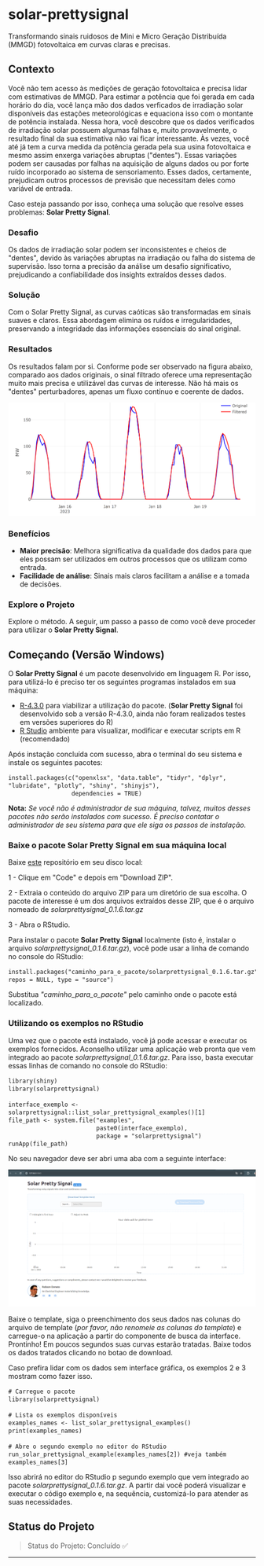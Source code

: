 # solar-prettysignal
Transformando sinais ruidosos de Mini e Micro Geração Distribuída (MMGD) fotovoltaica em curvas claras e precisas.

## Contexto
Você não tem acesso às medições de geração fotovoltaica e precisa lidar com estimativas de MMGD. Para estimar a potência que foi gerada em cada horário do dia, você lança mão dos dados verficados de irradiação solar disponíveis das estações meteorológicas e equaciona isso com o montante de potência instalada. Nessa hora, você descobre que os dados verificados de irradiação solar possuem algumas falhas e, muito provavelmente, o resultado final da sua estimativa não vai ficar interessante. Às vezes, você até já tem a curva medida da potência gerada pela sua usina fotovoltaica e mesmo assim enxerga variações abruptas ("dentes"). Essas variações podem ser causadas por falhas na aquisição de alguns dados ou por forte ruído incorporado ao sistema de sensoriamento. Esses dados, certamente, prejudicam outros processos de previsão que necessitam deles como variável de entrada.

Caso esteja passando por isso, conheça uma solução que resolve esses problemas: **Solar Pretty Signal**.

### Desafio

Os dados de irradiação solar podem ser inconsistentes e cheios de "dentes", devido às variações abruptas na irradiação ou falha do sistema de supervisão. Isso torna a precisão da análise um desafio significativo, prejudicando a confiabilidade dos insights extraídos desses dados.

### Solução

Com o Solar Pretty Signal, as curvas caóticas são transformadas em sinais suaves e claros. Essa abordagem elimina os ruídos e irregularidades, preservando a integridade das informações essenciais do sinal original.

### Resultados

Os resultados falam por si. Conforme pode ser observado na figura abaixo, comparado aos dados originais, o sinal filtrado oferece uma representação muito mais precisa e utilizável das curvas de interesse. Não há mais os "dentes" perturbadores, apenas um fluxo contínuo e coerente de dados.

![Texto alternativo](img/exemplo.png "Texto de título opcional")

### Benefícios

- **Maior precisão**: Melhora significativa da qualidade dos dados para que eles possam ser utilizados em outros processos que os utilizam como entrada.
- **Facilidade de análise**: Sinais mais claros facilitam a análise e a tomada de decisões.

### Explore o Projeto

Explore o método. A seguir, um passo a passo de como você deve proceder para utilizar o **Solar Pretty Signal**.

## Começando (Versão Windows)

O **Solar Pretty Signal** é um pacote desenvolvido em linguagem R. Por isso, para utilizá-lo é preciso ter os seguintes programas instalados em sua máquina: 
* [R-4.3.0](https://cran.r-project.org/bin/windows/base/old/4.3.0/) para viabilizar a utilização do pacote. (**Solar Pretty Signal** foi desenvolvido sob a versão R-4.3.0, ainda não foram realizados testes em versões superiores do R)
* [R Studio](https://posit.co/download/rstudio-desktop/) ambiente para visualizar, modificar e executar scripts em R (recomendado)

Após instação concluída com sucesso, abra o terminal do seu sistema e instale os seguintes pacotes:

```
install.packages(c("openxlsx", "data.table", "tidyr", "dplyr", "lubridate", "plotly", "shiny", "shinyjs"),
                  dependencies = TRUE)
```
**Nota:** *Se você não é administrador de sua máquina, talvez, muitos desses pacotes não serão instalados com sucesso. É preciso contatar o administrador de seu sistema para que ele siga os passos de instalação.*

### Baixe o pacote Solar Pretty Signal em sua máquina local
Baixe [este](https://github.com/robsondonato/solar-prettysignal) repositório em seu disco local:

1 - Clique em "Code" e depois em "Download ZIP".

2 - Extraia o conteúdo do arquivo ZIP para um diretório de sua escolha. O pacote de interesse é um dos arquivos extraídos desse ZIP, que é o arquivo nomeado de *solarprettysignal_0.1.6.tar.gz*

3 - Abra o RStudio.

Para instalar o pacote **Solar Pretty Signal** localmente (isto é, instalar o arquivo *solarprettysignal_0.1.6.tar.gz*), você pode usar a linha de comando no console do RStudio:

```
install.packages("caminho_para_o_pacote/solarprettysignal_0.1.6.tar.gz", repos = NULL, type = "source")
```
Substitua *"caminho_para_o_pacote"* pelo caminho onde o pacote está localizado.

### Utilizando os exemplos no RStudio
Uma vez que o pacote está instalado, você já pode acessar e executar os exemplos fornecidos. Aconselho utilizar uma aplicação web pronta que vem integrado ao pacote *solarprettysignal_0.1.6.tar.gz*. Para isso, basta executar essas linhas de comando no console do RStudio:

```
library(shiny)
library(solarprettysignal)

interface_exemplo <- solarprettysignal::list_solar_prettysignal_examples()[1]
file_path <- system.file("examples", 
                         paste0(interface_exemplo), 
                         package = "solarprettysignal")
runApp(file_path)
```

No seu navegador deve ser abri uma aba com a seguinte interface:

![Texto alternativo](img/app_example.png "")

Baixe o template, siga o preenchimento dos seus dados nas colunas do arquivo de template (*por favor, não renomeie as colunas do template*) e carregue-o na aplicação a partir do componente de busca da interface. Prontinho! Em poucos segundos suas curvas estarão tratadas. Baixe todos os dados tratados clicando no botao de download. 

Caso prefira lidar com os dados sem interface gráfica, os exemplos 2 e 3 mostram como fazer isso.

```
# Carregue o pacote
library(solarprettysignal)

# Lista os exemplos disponíveis
examples_names <- list_solar_prettysignal_examples()
print(examples_names)

# Abre o segundo exemplo no editor do RStudio
run_solar_prettysignal_example(examples_names[2]) #veja também examples_names[3]
```
Isso abrirá no editor do RStudio p segundo exemplo que vem integrado ao pacote *solarprettysignal_0.1.6.tar.gz*. A partir dai você poderá visualizar e executar o código exemplo e, na sequência, customizá-lo para atender as suas necessidades.

## Status do Projeto
> Status do Projeto: Concluído :white_check_mark:

---

